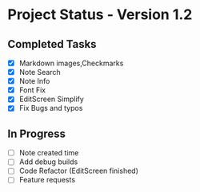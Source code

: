 # Project Status - Version 1.2

## Completed Tasks
- [x] Markdown images,Checkmarks
- [x] Note Search
- [x] Note Info
- [x] Font Fix
- [x] EditScreen Simplify
- [x] Fix Bugs and typos

## In Progress
- [ ] Note created time
- [ ] Add debug builds
- [ ] Code Refactor (EditScreen finished)
- [ ] Feature requests

